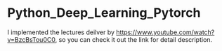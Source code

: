 # Python_Deep_Learning_Pytorch
I implemented the lectures deilver by https://www.youtube.com/watch?v=BzcBsTou0C0, so you can check it out the link for detail description.
